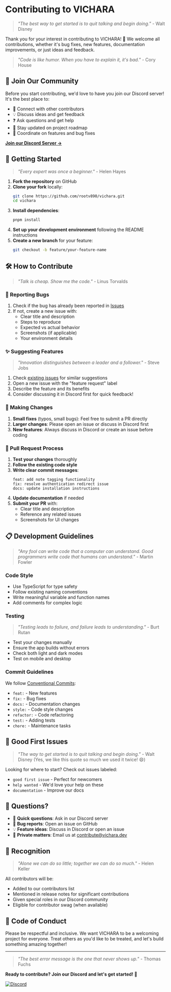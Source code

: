 # Contributing to VICHARA

> _"The best way to get started is to quit talking and begin doing."_ - Walt Disney

Thank you for your interest in contributing to VICHARA! 🎉 We welcome all contributions, whether it's bug fixes, new features, documentation improvements, or just ideas and feedback.

> _"Code is like humor. When you have to explain it, it's bad."_ - Cory House

## 💬 Join Our Community

Before you start contributing, we'd love to have you join our Discord server! It's the best place to:

- 🤝 Connect with other contributors
- 💡 Discuss ideas and get feedback
- ❓ Ask questions and get help
- 🚀 Stay updated on project roadmap
- 🎯 Coordinate on features and bug fixes

**[Join our Discord Server →](https://discord.gg/gWjcfWTNMH)**

## 🚀 Getting Started

> _"Every expert was once a beginner."_ - Helen Hayes

1. **Fork the repository** on GitHub
2. **Clone your fork** locally:
   ```bash
   git clone https://github.com/rootv890/vichara.git
   cd vichara
   ```
3. **Install dependencies**:
   ```bash
   pnpm install
   ```
4. **Set up your development environment** following the README instructions
5. **Create a new branch** for your feature:
   ```bash
   git checkout -b feature/your-feature-name
   ```

## 🛠️ How to Contribute

> _"Talk is cheap. Show me the code."_ - Linus Torvalds

### 🐛 Reporting Bugs

1. Check if the bug has already been reported in [Issues](https://github.com/rootv890/vichara/issues)
2. If not, create a new issue with:
   - Clear title and description
   - Steps to reproduce
   - Expected vs actual behavior
   - Screenshots (if applicable)
   - Your environment details

### ✨ Suggesting Features

> _"Innovation distinguishes between a leader and a follower."_ - Steve Jobs

1. Check [existing issues](https://github.com/rootv890/vichara/issues) for similar suggestions
2. Open a new issue with the "feature request" label
3. Describe the feature and its benefits
4. Consider discussing it in Discord first for quick feedback!

### 🔧 Making Changes

1. **Small fixes** (typos, small bugs): Feel free to submit a PR directly
2. **Larger changes**: Please open an issue or discuss in Discord first
3. **New features**: Always discuss in Discord or create an issue before coding

### 📝 Pull Request Process

1. **Test your changes** thoroughly
2. **Follow the existing code style**
3. **Write clear commit messages**:
   ```
   feat: add note tagging functionality
   fix: resolve authentication redirect issue
   docs: update installation instructions
   ```
4. **Update documentation** if needed
5. **Submit your PR** with:
   - Clear title and description
   - Reference any related issues
   - Screenshots for UI changes

## 📋 Development Guidelines

> _"Any fool can write code that a computer can understand. Good programmers write code that humans can understand."_ - Martin Fowler

### Code Style

- Use TypeScript for type safety
- Follow existing naming conventions
- Write meaningful variable and function names
- Add comments for complex logic

### Testing

> _"Testing leads to failure, and failure leads to understanding."_ - Burt Rutan

- Test your changes manually
- Ensure the app builds without errors
- Check both light and dark modes
- Test on mobile and desktop

### Commit Guidelines

We follow [Conventional Commits](https://www.conventionalcommits.org/):

- `feat:` - New features
- `fix:` - Bug fixes
- `docs:` - Documentation changes
- `style:` - Code style changes
- `refactor:` - Code refactoring
- `test:` - Adding tests
- `chore:` - Maintenance tasks

## 🎯 Good First Issues

> _"The way to get started is to quit talking and begin doing."_ - Walt Disney (Yes, we like this quote so much we used it twice! 😄)

Looking for where to start? Check out issues labeled:

- `good first issue` - Perfect for newcomers
- `help wanted` - We'd love your help on these
- `documentation` - Improve our docs

## 🤔 Questions?

- 💬 **Quick questions**: Ask in our Discord server
- 🐛 **Bug reports**: Open an issue on GitHub
- 💡 **Feature ideas**: Discuss in Discord or open an issue
- 📧 **Private matters**: Email us at contribute@vichara.dev

## 🙏 Recognition

> _"Alone we can do so little; together we can do so much."_ - Helen Keller

All contributors will be:

- Added to our contributors list
- Mentioned in release notes for significant contributions
- Given special roles in our Discord community
- Eligible for contributor swag (when available)

## 📄 Code of Conduct

Please be respectful and inclusive. We want VICHARA to be a welcoming project for everyone. Treat others as you'd like to be treated, and let's build something amazing together!

---

> _"The best error message is the one that never shows up."_ - Thomas Fuchs

**Ready to contribute? Join our Discord and let's get started! 🚀**

[![Discord](https://img.shields.io/badge/Discord-Join_Our_Community-5865F2?style=for-the-badge&logo=discord&logoColor=white)](https://discord.gg/your-discord-invite)
